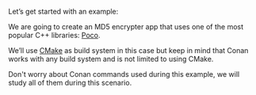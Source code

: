 Let’s get started with an example:

We are going to create an MD5 encrypter app that uses one of the most popular C++ libraries: [Poco](https://pocoproject.org/).

We’ll use [CMake](https://cmake.org/) as build system in this case but keep in mind that Conan works with any build system and is not limited to using CMake.

Don't worry about Conan commands used during this example, we will study all of them during this scenario.
